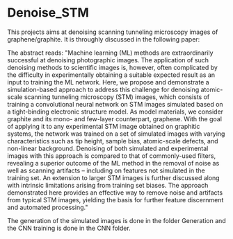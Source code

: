 # Denoise_STM
This projects aims at denoising scanning tunneling microscopy images of graphene/graphite.
It is throughly discussed in the following paper:

The abstract reads: "Machine learning (ML) methods are extraordinarily successful at denoising photographic images. The application of such denoising methods to scientific images is, however, often complicated by the difficulty in experimentally obtaining a suitable expected result as an input to training the ML network. Here, we propose and demonstrate a simulation-based approach to address this challenge for denoising atomic-scale scanning tunneling microscopy (STM) images, which consists of training a convolutional neural network on STM images simulated based on a tight-binding electronic structure model. As model materials, we consider graphite and its mono- and few-layer counterpart, graphene. With the goal of applying it to any experimental STM image obtained on graphitic systems, the network was trained on a set of simulated images with varying characteristics such as tip height, sample bias, atomic-scale defects, and non-linear background. Denoising of both simulated and experimental images with this approach is compared to that of commonly-used filters, revealing a superior outcome of the ML method in the removal of noise as well as scanning artifacts – including on features not simulated in the training set. An extension to larger STM images is further discussed along with intrinsic limitations arising from training set biases. The approach demonstrated here provides an effective way to remove noise and artifacts from typical STM images, yielding the basis for further feature discernment and automated processing."

The generation of the simulated images is done in the folder Generation and the CNN training is done in the CNN folder. 
